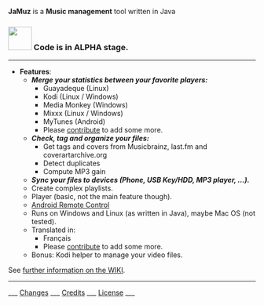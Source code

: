 **JaMuz** is a **Music management** tool written in Java

### <img src="https://github.com/phramusca/JaMuz/blob/master/data/icon/tag/Problème.jpg" width="48"> Code is in ALPHA stage.
_________________________________________________________________________________
* **Features**:
  * ***Merge your statistics between your favorite players:***
    * Guayadeque (Linux)
    * Kodi (Linux / Windows)
    * Media Monkey (Windows)
    * Mixxx (Linux / Windows)
    * MyTunes (Android)
    * Please [contribute](CONTRIBUTING.md) to add some more.
  * ***Check, tag and organize your files:***
    * Get tags and covers from Musicbrainz, last.fm and coverartarchive.org
    * Detect duplicates
    * Compute MP3 gain
  * ***Sync your files to devices (Phone, USB Key/HDD, MP3 player, ...).***
  * Create complex playlists.
  * Player (basic, not the main feature though).
  * [Android Remote Control](https://github.com/phramusca/JaMuz-Remote)
  * Runs on Windows and Linux (as written in Java), maybe Mac OS (not tested).
  * Translated in:
    * Français
    * Please [contribute](CONTRIBUTING.md) to add some more.
  * Bonus: Kodi helper to manage your video files.

See [further information on the WIKI](https://github.com/phramusca/JaMuz/wiki).


_________________________________________________________________________________
 ___ [Changes](CHANGES.md) ___ [Credits](CREDITS.md) ___ [License](LICENSE.md) ___
